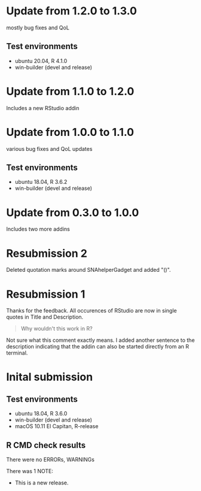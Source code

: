 # Update from 1.2.0 to 1.3.0

mostly bug fixes and QoL 

## Test environments

* ubuntu 20.04, R 4.1.0
* win-builder (devel and release)


# Update from 1.1.0 to 1.2.0

Includes a new RStudio addin

# Update from 1.0.0 to 1.1.0

various bug fixes and QoL updates

## Test environments

* ubuntu 18.04, R 3.6.2
* win-builder (devel and release)

# Update from 0.3.0 to 1.0.0

Includes two more addins

# Resubmission 2

Deleted quotation marks around SNAhelperGadget and added "()".

# Resubmission 1

Thanks for the feedback.
All occurences of RStudio are now in single quotes in Title and Description.

>Why wouldn't this work in R?

Not sure what this comment exactly means. I added another sentence to the 
description indicating that the addin can also be started directly from an R terminal.

# Inital submission

## Test environments

* ubuntu 18.04, R 3.6.0
* win-builder (devel and release)
* macOS 10.11 El Capitan, R-release

## R CMD check results

There were no ERRORs, WARNINGs

There was 1 NOTE:

* This is a new release.
